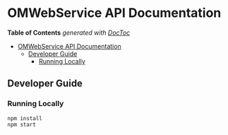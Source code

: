 # OMWebService API Documentation
<!-- START doctoc generated TOC please keep comment here to allow auto update -->
<!-- DON'T EDIT THIS SECTION, INSTEAD RE-RUN doctoc TO UPDATE -->
**Table of Contents**  *generated with [DocToc](https://github.com/thlorenz/doctoc)*

- [OMWebService API Documentation](#omwebservice-api-documentation)
  - [Developer Guide](#developer-guide)
    - [Running Locally](#running-locally)

<!-- END doctoc generated TOC please keep comment here to allow auto update -->

## Developer Guide
### Running Locally
```    
npm install
npm start
```
